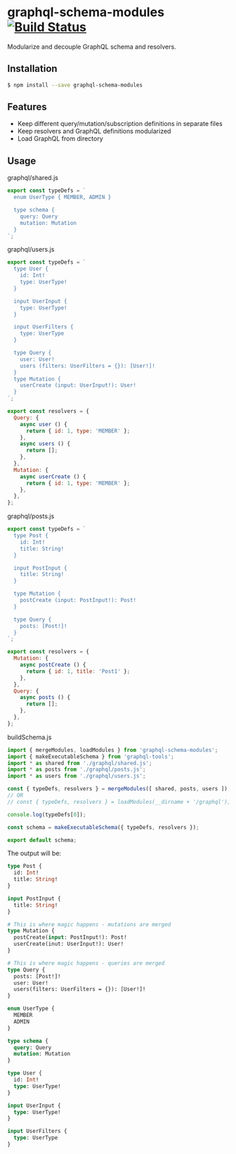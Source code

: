 
# graphql-schema-modules [![Build Status](https://travis-ci.org/alekbarszczewski/graphql-schema-modules.svg?branch=master)](https://travis-ci.org/alekbarszczewski/graphql-schema-modules)

Modularize and decouple GraphQL schema and resolvers.

## Installation

```sh
$ npm install --save graphql-schema-modules
```

## Features

* Keep different query/mutation/subscription definitions in separate files
* Keep resolvers and GraphQL definitions modularized
* Load GraphQL from directory

## Usage

graphql/shared.js
```js
export const typeDefs = `
  enum UserType { MEMBER, ADMIN }

  type schema {
    query: Query
    mutation: Mutation
  }
`;
```

graphql/users.js
```js
export const typeDefs = `
  type User {
    id: Int!
    type: UserType!
  }

  input UserInput {
    type: UserType!
  }

  input UserFilters {
    type: UserType
  }

  type Query {
    user: User!
    users (filters: UserFilters = {}): [User!]!
  }
  type Mutation {
    userCreate (input: UserInput!): User!
  }
`;

export const resolvers = {
  Query: {
    async user () {
      return { id: 1, type: 'MEMBER' };
    },
    async users () {
      return [];
    },
  },
  Mutation: {
    async userCreate () {
      return { id: 1, type: 'MEMBER' };
    },
  },
};

```

graphql/posts.js
```js
export const typeDefs = `
  type Post {
    id: Int!
    title: String!
  }

  input PostInput {
    title: String!
  }

  type Mutation {
    postCreate (input: PostInput!): Post!
  }

  type Query {
    posts: [Post!]!
  }
`;

export const resolvers = {
  Mutation: {
    async postCreate () {
      return { id: 1, title: 'Post1' };
    },
  },
  Query: {
    async posts () {
      return [];
    },
  },
};
```

buildSchema.js
```js
import { mergeModules, loadModules } from 'graphql-schema-modules';
import { makeExecutableSchema } from 'graphql-tools';
import * as shared from './graphql/shared.js';
import * as posts from './graphql/posts.js';
import * as users from './graphql/users.js';

const { typeDefs, resolvers } = mergeModules([ shared, posts, users ]);
// OR
// const { typeDefs, resolvers } = loadModules(__dirname + '/graphql');

console.log(typeDefs[0]);

const schema = makeExecutableSchema({ typeDefs, resolvers });

export default schema;
```

The output will be:

```graphql
type Post {
  id: Int!
  title: String!
}

input PostInput {
  title: String!
}

# This is where magic happens - mutations are merged
type Mutation {
  postCreate(input: PostInput!): Post!
  userCreate(inut: UserInput!): User!
}

# This is where magic happens - queries are merged
type Query {
  posts: [Post!]!
  user: User!
  users(filters: UserFilters = {}): [User!]!
}

enum UserType {
  MEMBER
  ADMIN
}

type schema {
  query: Query
  mutation: Mutation
}

type User {
  id: Int!
  type: UserType!
}

input UserInput {
  type: UserType!
}

input UserFilters {
  type: UserType
}
```
